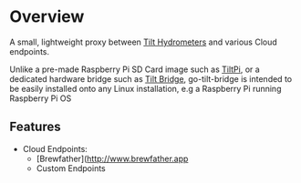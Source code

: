 # Overview

A small, lightweight proxy between [Tilt Hydrometers](https://tilthydrometer.com/) and various Cloud endpoints.


Unlike a pre-made Raspberry Pi SD Card image such as [TiltPi](https://github.com/baronbrew/TILTpi), or a dedicated hardware bridge such as [Tilt Bridge](https://github.com/thorrak/tiltbridge), go-tilt-bridge is intended to be easily installed onto any Linux installation, e.g a Raspberry Pi running Raspberry Pi OS

## Features

* Cloud Endpoints:
   * [Brewfather](http://www.brewfather.app
   * Custom Endpoints
